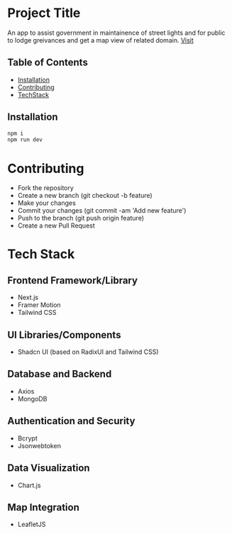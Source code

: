 # Project Title

An app to assist government in maintainence of street lights and for public to lodge greivances and get a map view of related domain. [Visit](https://light-watch.vercel.app/)

## Table of Contents

- [Installation](#installation)
- [Contributing](#contributing)
- [TechStack](#tech-stack)

## Installation

```bash
npm i
npm run dev
```

# Contributing

- Fork the repository
- Create a new branch (git checkout -b feature)
- Make your changes
- Commit your changes (git commit -am 'Add new feature')
- Push to the branch (git push origin feature)
- Create a new Pull Request

# Tech Stack

## Frontend Framework/Library

- Next.js
- Framer Motion
- Tailwind CSS

## UI Libraries/Components

- Shadcn UI (based on RadixUI and Tailwind CSS)

## Database and Backend

- Axios
- MongoDB

## Authentication and Security

- Bcrypt
- Jsonwebtoken

## Data Visualization

- Chart.js

## Map Integration

- LeafletJS
